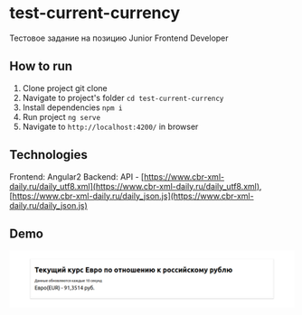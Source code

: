 # test-current-currency
Тестовое задание на позицию Junior Frontend Developer

## How to run
1. Clone project
git clone
1. Navigate to project's folder 
`cd test-current-currency`
1. Install dependencies
`npm i`
1. Run project
`ng serve`
1. Navigate to `http://localhost:4200/` in browser

## Technologies
Frontend: Angular2
Backend: API - [https://www.cbr-xml-daily.ru/daily_utf8.xml](https://www.cbr-xml-daily.ru/daily_utf8.xml), [https://www.cbr-xml-daily.ru/daily_json.js](https://www.cbr-xml-daily.ru/daily_json.js)

## Demo
<img src="src/assets/img/Screenshot from 2020-11-08 13-34-03.png" align="left" height="auto" width="1000" >
